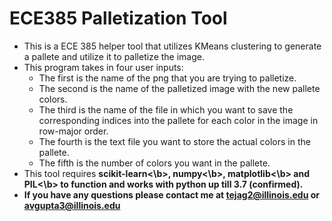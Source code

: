 # ECE385 Palletization Tool

- This is a ECE 385 helper tool that utilizes KMeans clustering to generate a pallete and utilize it to palletize the image.
- This program takes in four user inputs:
  - The first is the name of the png that you are trying to palletize. 
  - The second is the name of the palletized image with the new pallete colors. 
  - The third is the name of the file in which you want to save the corresponding indices into the pallete for each color in the image in row-major order. 
  - The fourth is the text file you want to store the actual colors in the pallete. 
  - The fifth is the number of colors you want in the pallete. 
- This tool requires <b>scikit-learn<\b>, <b>numpy<\b>, <b>matplotlib<\b> and <b>PIL<\b> to function and works with python up till 3.7 (confirmed).
- If you have any questions please contact me at tejag2@illinois.edu or avgupta3@illinois.edu
